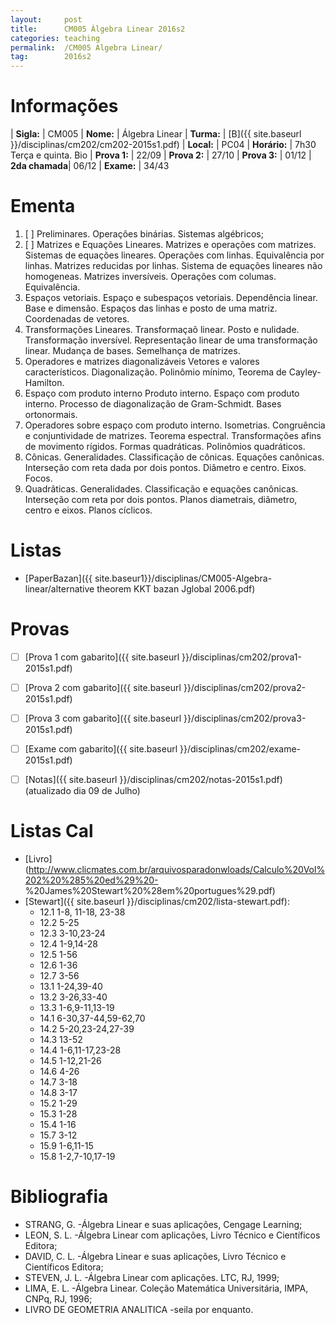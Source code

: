```yaml
---
layout:     post
title:      CM005 Álgebra Linear 2016s2
categories: teaching
permalink:  /CM005 Algebra Linear/
tag:        2016s2
---
```


# Informações

  | **Sigla:**   | CM005
  | **Nome:**    | Álgebra Linear 
  | **Turma:**   | [B]({{ site.baseurl }}/disciplinas/cm202/cm202-2015s1.pdf)
  | **Local:**   | PC04
  | **Horário:** | 7h30 Terça e quinta. Bio
  | **Prova 1:** | 22/09
  | **Prova 2:** | 27/10
  | **Prova 3:** | 01/12
  | **2da chamada**| 06/12
  | **Exame:**   | 34/43

# Ementa
 
 1. [ ] Preliminares. Operações binárias. Sistemas algébricos;
 2. [ ] Matrizes e Equações Lineares. Matrizes e operações com matrizes. 
    Sistemas de equações lineares. Operações com linhas. Equivalência por linhas. Matrizes reducidas por
    linhas. Sistema de equações lineares não homogeneas. Matrizes inversíveis. Operações
    com columas. Equivalência.
 3. Espaços vetoriais. Espaço e subespaços vetoriais. Dependência linear. Base e dimensão.
   Espaços das linhas e posto de uma matriz. Coordenadas de vetores.
 4. Transformações Lineares. Transformaçaõ linear. Posto e nulidade. Transformação
   inversível. Representação linear de uma transformação linear. Mudança de bases. Semelhança de matrizes.
 5. Operadores e matrizes diagonalizáveis Vetores e valores característicos. 
   Diagonalização. Polinômio mínimo, Teorema de Cayley-Hamilton.
 6. Espaço com produto interno Produto interno. Espaço com produto interno. Processo
   de diagonalização de Gram-Schmidt. Bases ortonormais.
 7. Operadores sobre espaço com produto interno. Isometrias. 
   Congruência e conjuntividade de matrizes. Teorema espectral. Transformações afins de movimento rígidos.
   Formas quadráticas. Polinômios quadráticos.
 8. Cônicas. Generalidades. Classificação de cônicas. Equações canônicas. 
   Interseção com reta dada por dois pontos. Diâmetro e centro. Eixos. Focos.
 9. Quadrâticas. Generalidades. Classificação e equações canônicas. Interseção com reta
   por dois pontos. Planos diametrais, diâmetro, centro e eixos. Planos cíclicos.

# Listas

  - [PaperBazan]({{ site.baseur1}}/disciplinas/CM005-Algebra-linear/alternative theorem KKT bazan Jglobal 2006.pdf)

# Provas

  - [ ] [Prova 1 com gabarito]({{ site.baseurl }}/disciplinas/cm202/prova1-2015s1.pdf)
  - [ ] [Prova 2 com gabarito]({{ site.baseurl }}/disciplinas/cm202/prova2-2015s1.pdf)
  - [ ] [Prova 3 com gabarito]({{ site.baseurl }}/disciplinas/cm202/prova3-2015s1.pdf)
  - [ ] [Exame com gabarito]({{ site.baseurl }}/disciplinas/cm202/exame-2015s1.pdf)
  - [ ] [Notas]({{ site.baseurl }}/disciplinas/cm202/notas-2015s1.pdf) (atualizado
    dia 09 de Julho)



# Listas Cal

  - [Livro](http://www.clicmates.com.br/arquivosparadonwloads/Calculo%20Vol%202%20%285%20ed%29%20-
  %20James%20Stewart%20%28em%20portugues%29.pdf)
  - [Stewart]({{ site.baseurl }}/disciplinas/cm202/lista-stewart.pdf):
    - 12.1 1-8, 11-18, 23-38
    - 12.2 5-25
    - 12.3 3-10,23-24
    - 12.4 1-9,14-28
    - 12.5 1-56
    - 12.6 1-36
    - 12.7 3-56
    - 13.1 1-24,39-40
    - 13.2 3-26,33-40
    - 13.3 1-6,9-11,13-19
    - 14.1 6-30,37-44,59-62,70
    - 14.2 5-20,23-24,27-39
    - 14.3 13-52
    - 14.4 1-6,11-17,23-28
    - 14.5 1-12,21-26
    - 14.6 4-26
    - 14.7 3-18
    - 14.8 3-17
    - 15.2 1-29
    - 15.3 1-28
    - 15.4 1-16
    - 15.7 3-12
    - 15.9 1-6,11-15
    - 15.8 1-2,7-10,17-19


# Bibliografia

- STRANG, G. -Álgebra Linear e suas aplicações, Cengage Learning;
- LEON, S. L. -Álgebra Linear com aplicações, Livro Técnico e Científicos Editora;
- DAVID, C. L. -Álgebra Linear e suas aplicações, Livro Técnico e Científicos Editora;
- STEVEN, J. L. -Álgebra Linear com aplicações. LTC, RJ, 1999;
- LIMA, E. L. -Álgebra Linear. Coleção Matemática Universitária, IMPA, CNPq, RJ, 1996;
- LIVRO DE GEOMETRIA ANALITICA -seila por enquanto.
